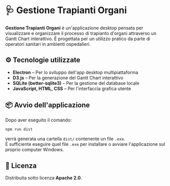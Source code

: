 # 🩺 Gestione Trapianti Organi

**Gestione Trapianti Organi** è un'applicazione desktop pensata per visualizzare e organizzare il processo di trapianto d'organi attraverso un Gantt Chart interattivo. È progettata per un utilizzo pratico da parte di operatori sanitari in ambienti ospedalieri.

## ⚙️ Tecnologie utilizzate

- **Electron** – Per lo sviluppo dell'app desktop multipiattaforma
- **D3.js** – Per la generazione del Gantt Chart interattivo
- **SQLite (better-sqlite3)** – Per la gestione del database locale
- **JavaScript, HTML, CSS** – Per l'interfaccia grafica utente

## 📦 Avvio dell'applicazione

Dopo aver eseguito il comando:

```bash
npm run dist
```

verrà generata una cartella `dist/` contenente un file `.exe`.  
È sufficiente eseguire quel file `.exe` per installare o avviare l'applicazione sul proprio computer Windows.

## 📝 Licenza

Distribuita sotto licenza **Apache 2.0**.
